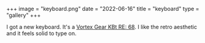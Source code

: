 +++
image = "keyboard.png"
date = "2022-06-16"
title = "keyboard"
type = "gallery"
+++

I got a new keyboard. It's a [Vortex Gear KBt RE:
68](https://vortexgear.store/products/kbt-re-66). I like the retro aesthetic and
it feels solid to type on. 